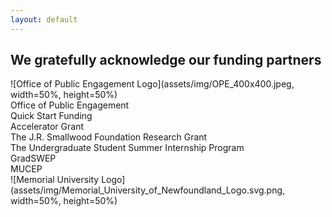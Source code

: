 ```yaml
---
layout: default
---
```

<h2>We gratefully acknowledge our funding partners</h2>

![Office of Public Engagement Logo](assets/img/OPE_400x400.jpeg, width=50%, height=50%)<br>
Office of Public Engagement<br>
Quick Start Funding<br>
Accelerator Grant<br>
The J.R. Smallwood Foundation Research Grant<br>
The Undergraduate Student Summer Internship Program<br>
GradSWEP<br>
MUCEP<br>
![Memorial University Logo](assets/img/Memorial_University_of_Newfoundland_Logo.svg.png, width=50%, height=50%)
